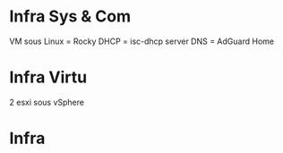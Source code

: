 # Infra Sys & Com
VM sous Linux = Rocky
DHCP = isc-dhcp server
DNS = AdGuard Home

# Infra Virtu 
2 esxi sous vSphere

# Infra 

